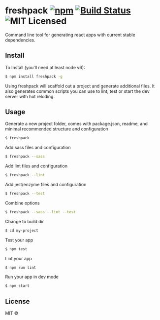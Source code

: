 # freshpack [![npm](https://img.shields.io/npm/v/freshpack.svg?maxAge=2592000)](https://www.npmjs.com/package/freshpack) [![Build Status](https://travis-ci.org/freshpack/freshpack.svg?branch=master)](https://travis-ci.org/freshpack/freshpack) ![MIT Licensed](https://img.shields.io/npm/l/freshpack.svg)

Command line tool for generating react apps with current stable dependencies.

## Install
To Install (you'll need at least node v6):

```bash
$ npm install freshpack -g
```

Using freshpack will scaffold out a project and generate additional files.
It also generates common scripts you can use to lint, test or start the dev server with hot reloding.

## Usage
Generate a new project folder, comes with package.json, readme, and minimal recommended structure and configuration
```bash
$ freshpack
```

Add sass files and configuration
```bash
$ freshpack --sass
```

Add lint files and configuration
```bash
$ freshpack --lint
```

Add jest/enzyme files and configuration
```bash
$ freshpack --test
```

Combine options
```bash
$ freshpack --sass --lint --test
```

Change to build dir
```bash
$ cd my-project
```

Test your app
```bash
$ npm test
```

Lint your app
```bash
$ npm run lint
```

Run your app in dev mode
```bash
$ npm start

```

## License
MIT &copy;
